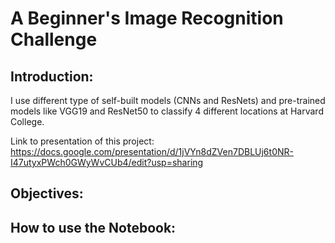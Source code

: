 # A Beginner's Image Recognition Challenge

## Introduction:
I use different type of self-built models (CNNs and ResNets) and pre-trained models  like VGG19 and ResNet50 to classify 4 different locations at Harvard College.

Link to presentation of this project: https://docs.google.com/presentation/d/1jVYn8dZVen7DBLUj6t0NR-I47utyxPWch0GWyWvCUb4/edit?usp=sharing

## Objectives: 

## How to use the Notebook:

